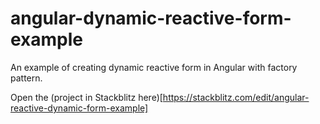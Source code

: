 # angular-dynamic-reactive-form-example

An example of creating dynamic reactive form in Angular with factory pattern.

Open the (project in Stackblitz here)[https://stackblitz.com/edit/angular-reactive-dynamic-form-example]
